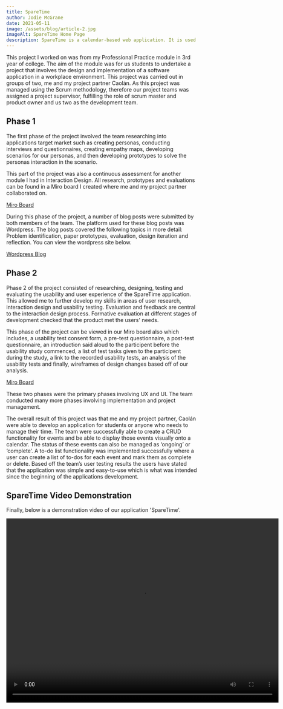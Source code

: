 ```yaml
---
title: SpareTime
author: Jodie McGrane
date: 2021-05-11
image: /assets/blog/article-2.jpg
imageAlt: SpareTime Home Page
description: SpareTime is a calendar-based web application. It is used to manage your time by creating events and displaying them onto a calendar. The user can also create and manage a todo list for their events using SpareTime.
---
```


This project I worked on was from my Professional Practice module in 3rd year of college. The aim of the module was for us students to undertake a project that involves the design and implementation of a software application in a workplace environment. This project was carried out in groups of two, me and my project partner Caolán. As this project was managed using the Scrum methodology, therefore our project teams was assigned a project supervisor, fulfilling the role of scrum master and product owner and us two as the development team.

<h2>Phase 1</h2>

The first phase of the project involved the team researching into applications target market such as creating personas, conducting interviews and questionnaires, creating empathy maps, developing scenarios for our personas, and then developing prototypes to solve the personas interaction in the scenario.

This part of the project was also a continuous assessment for another module I had in Interaction Design. All research, prototypes and evaluations can be found in a Miro board I created where me and my project partner collaborated on.

<a href="https://miro.com/app/board/o9J_kkE2XC4=/?invite_link_id=424180921263" target="_blank" class="btn btn--primary">Miro Board</a>

During this phase of the project, a number of blog posts were submitted by both members of the team. The platform used for these blog posts was Wordpress. The blog posts covered the following topics in more detail: Problem identification, paper prototypes, evaluation, design iteration and reflection. You can view the wordpress site below.

<a href="interactiondesignca1.wordpress.com" target="_blank" class="btn btn--primary">Wordpress Blog</a>

<h2>Phase 2</h2>

Phase 2 of the project consisted of researching, designing, testing and evaluating the usability and user experience of the SpareTime application. This allowed me to further develop my skills in areas of user research, interaction design and usability testing. Evaluation and feedback are central to the interaction design process. Formative evaluation at different stages of development checked that the product met the users' needs.

This phase of the project can be viewed in our Miro board also which includes, a usability test consent form, a pre-test questionnaire, a post-test questionnaire, an introduction said aloud to the participent before the usability study commenced, a list of test tasks given to the participent during the study, a link to the recorded usability tests, an analysis of the usability tests and finally, wireframes of design changes based off of our analysis.

<a href="https://miro.com/app/board/o9J_kkE2XC4=/?invite_link_id=424180921263" target="_blank" class="btn btn--primary">Miro Board</a>

These two phases were the primary phases involving UX and UI. The team conducted many more phases involving implementation and project management.

The overall result of this project was that me and my project partner, Caolán were able to develop an application for students or anyone who needs to manage their time. The team were successfully able to create a CRUD functionality for events and be able to display those events visually onto a calendar. The status of these events can also be managed as ‘ongoing’ or ‘complete’. A to-do list functionality was implemented successfully where a user can create a list of to-dos for each event and mark them as complete or delete. Based off the team’s user testing results the users have stated that the application was simple and easy-to-use which is what was intended since the beginning of the applications development.

<h2>SpareTime Video Demonstration</h2>

Finally, below is a demonstration video of our application 'SpareTime'.

<video width="720" height="486" controls>
  <source src="/assets/SpareTimeScreencast.mp4" type="video/mp4">
  <source src="movie.ogg" type="video/ogg">
  Your browser does not support the video tag.
</video>


